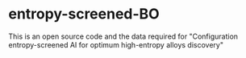 # entropy-screened-BO
This is an open source code and the data required for "Configuration entropy-screened AI for optimum high-entropy alloys discovery"
